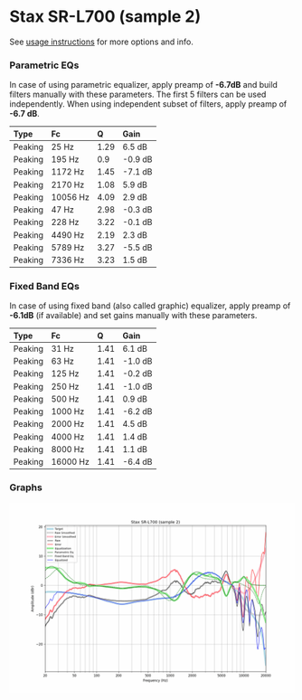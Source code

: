 # Stax SR-L700 (sample 2)
See [usage instructions](https://github.com/jaakkopasanen/AutoEq#usage) for more options and info.

### Parametric EQs
In case of using parametric equalizer, apply preamp of **-6.7dB** and build filters manually
with these parameters. The first 5 filters can be used independently.
When using independent subset of filters, apply preamp of **-6.7 dB**.

| Type    | Fc       |    Q | Gain    |
|:--------|:---------|:-----|:--------|
| Peaking | 25 Hz    | 1.29 | 6.5 dB  |
| Peaking | 195 Hz   | 0.9  | -0.9 dB |
| Peaking | 1172 Hz  | 1.45 | -7.1 dB |
| Peaking | 2170 Hz  | 1.08 | 5.9 dB  |
| Peaking | 10056 Hz | 4.09 | 2.9 dB  |
| Peaking | 47 Hz    | 2.98 | -0.3 dB |
| Peaking | 228 Hz   | 3.22 | -0.1 dB |
| Peaking | 4490 Hz  | 2.19 | 2.3 dB  |
| Peaking | 5789 Hz  | 3.27 | -5.5 dB |
| Peaking | 7336 Hz  | 3.23 | 1.5 dB  |

### Fixed Band EQs
In case of using fixed band (also called graphic) equalizer, apply preamp of **-6.1dB**
(if available) and set gains manually with these parameters.

| Type    | Fc       |    Q | Gain    |
|:--------|:---------|:-----|:--------|
| Peaking | 31 Hz    | 1.41 | 6.1 dB  |
| Peaking | 63 Hz    | 1.41 | -1.0 dB |
| Peaking | 125 Hz   | 1.41 | -0.2 dB |
| Peaking | 250 Hz   | 1.41 | -1.0 dB |
| Peaking | 500 Hz   | 1.41 | 0.9 dB  |
| Peaking | 1000 Hz  | 1.41 | -6.2 dB |
| Peaking | 2000 Hz  | 1.41 | 4.5 dB  |
| Peaking | 4000 Hz  | 1.41 | 1.4 dB  |
| Peaking | 8000 Hz  | 1.41 | 1.1 dB  |
| Peaking | 16000 Hz | 1.41 | -6.4 dB |

### Graphs
![](./Stax%20SR-L700%20(sample%202).png)